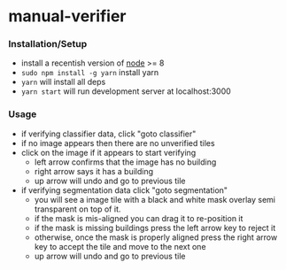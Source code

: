 # manual-verifier

### Installation/Setup
 - install a recentish version of [node](https://nodejs.org/en/download/) >= 8
 - `sudo npm install -g yarn` install yarn
 - `yarn` will install all deps
 - `yarn start` will run development server at localhost:3000
 
### Usage
 - if verifying classifier data, click "goto classifier"
  - if no image appears then there are no unverified tiles
  - click on the image if it appears to start verifying
    - left arrow confirms that the image has no building
    - right arrow says it has a building
    - up arrow will undo and go to previous tile
 - if verifying segmentation data click "goto segmentation"
   - you will see a image tile with a black and white mask overlay semi transparent on top of it.
   - if the mask is mis-aligned you can drag it to re-position it
   - if the mask is missing buildings press the left arrow key to reject it
   - otherwise, once the mask is properly aligned press the right arrow key to accept the tile and move to the next one
   - up arrow will undo and go to previous tile
